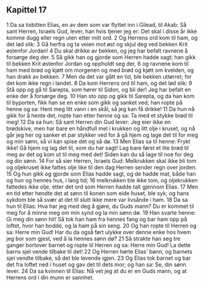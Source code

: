 ## Kapittel 17

1 Da sa tisbitten Elias, en av dem som var flyttet inn i Gilead, til Akab: Så sant Herren, Israels Gud, lever, han hvis tjener jeg er: Det skal i disse år ikke komme dugg eller regn uten etter mitt ord.
2 Og Herrens ord kom til ham, og det lød slik:
3 Gå herfra og ta veien mot øst og skjul deg ved bekken Krit østenfor Jordan!
4 Du skal drikke av bekken, og jeg har befalt ravnene å forsørge deg der.
5 Så gikk han og gjorde som Herren hadde sagt; han gikk til bekken Krit østenfor Jordan og oppholdt seg der,
6 og ravnene kom til ham med brød og kjøtt om morgenen og med brød og kjøtt om kvelden, og han drakk av bekken.
7 Men da det var gått en tid, ble bekken uttørret; for det kom ikke regn i landet.
8 Da kom Herrens ord til ham, og det lød slik:
9 Stå opp og gå til Sarepta, som hører til Sidon, og bli der! Jeg har befalt en enke der å forsørge deg.
10 Han sto opp og gikk til Sarepta, og da han kom til byporten, fikk han se en enke som gikk og sanket ved; han ropte på henne og sa: Hent meg litt vann i en skål, så jeg kan få drikke!
11 Da hun nå gikk for å hente det, ropte han etter henne og sa: Ta med et stykke brød til meg!
12 Da sa hun: Så sant Herren din Gud lever: Jeg eier ikke en brødskive, men har bare en håndfull mel i krukken og litt olje i kruset, og nå går jeg her og sanker et par stykker ved for å gå hjem og lage det til for meg og min sønn, så vi kan spise det og så dø.
13 Men Elias sa til henne: Frykt ikke! Gå hjem og lag det til, som du har sagt! Lag bare først et lite brød til meg av det og kom ut til meg med det! Siden kan du så lage til noe for deg og din sønn.
14 For så sier Herren, Israels Gud: Melkrukken skal ikke bli tom og oljekruset ikke fattes olje like til den dag Herren sender regn over jorden.
15 Og hun gikk og gjorde som Elias hadde sagt, og de hadde mat, både han og hun og hennes hus, i lang tid;
16 melkrukken ble ikke tom, og oljekrukken fattedes ikke olje, etter det ord som Herren hadde talt gjennom Elias.
17 Men en tid etter hendte det at sønn til konen som eide huset, ble syk; og hans sykdom ble så svær at det til slutt ikke mere var livsånde i ham.
18 Da sa hun til Elias: Hva har jeg med deg å gjøre, du Guds mann? Du er kommet til meg for å minne meg om min synd og la min sønn dø.
19 Han svarte henne: Gi meg din sønn hit! Så tok han ham fra hennes fang og bar ham opp på loftet, hvor han bodde, og la ham på sin seng.
20 Og han ropte til Herren og sa: Herre min Gud! Har du da også ført ulykke over denne enke hos hvem jeg bor som gjest, ved å la hennes sønn dø?
21 Så strakte han seg tre ganger bortover barnet og ropte til Herren og sa: Herre min Gud! La dette barns sjel vende tilbake til det!
22 Og Herren hørte Elias' bønn, og barnets sjel vendte tilbake, så det ble levende igjen.
23 Og Elias tok barnet og bar det fra loftet ned i huset og gav det til dets mor; og han sa: Se, din sønn lever.
24 Da sa kvinnen til Elias: Nå vet jeg at du er en Guds mann, og at Herrens ord i din munn er sannhet.

